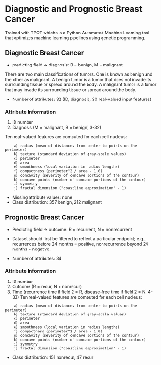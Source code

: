 # Diagnostic and Prognostic Breast Cancer

Trained with TPOT whichs is a Python Automated Machine Learning tool that optimizes machine learning pipelines using genetic programming.

## Diagnostic Breast Cancer

- predicting field ->  diagnosis: B = benign, M = malignant

There are two main classifications of tumors. One is known as benign and the other as malignant. A benign tumor is a tumor that does not invade its surrounding tissue or spread around the body. A malignant tumor is a tumor that may invade its surrounding tissue or spread around the body.

- Number of attributes: 32 (ID, diagnosis, 30 real-valued input features)

### Attribute Information

1) ID number
2) Diagnosis (M = malignant, B = benign)
3-32)

Ten real-valued features are computed for each cell nucleus:
```
	a) radius (mean of distances from center to points on the perimeter)
	b) texture (standard deviation of gray-scale values)
	c) perimeter
	d) area
	e) smoothness (local variation in radius lengths)
	f) compactness (perimeter^2 / area - 1.0)
	g) concavity (severity of concave portions of the contour)
	h) concave points (number of concave portions of the contour)
	i) symmetry 
	j) fractal dimension ("coastline approximation" - 1)

```
- Missing attribute values: none
- Class distribution: 357 benign, 212 malignant

## Prognostic Breast Cancer

- Predicting field -> outcome: R = recurrent, N = nonrecurrent
- Dataset should first be filtered to reflect a particular endpoint; e.g., recurrences before 24 months = positive, nonrecurrence beyond 24 months = negative.

- Number of attributes: 34

### Attribute Information

1) ID number
2) Outcome (R = recur, N = nonrecur)
3) Time (recurrence time if field 2 = R, disease-free time if 
	field 2	= N)
4-33) 
Ten real-valued features are computed for each cell nucleus:
```
	a) radius (mean of distances from center to points on the perimeter)
	b) texture (standard deviation of gray-scale values)
	c) perimeter
	d) area
	e) smoothness (local variation in radius lengths)
	f) compactness (perimeter^2 / area - 1.0)
	g) concavity (severity of concave portions of the contour)
	h) concave points (number of concave portions of the contour)
	i) symmetry 
	j) fractal dimension ("coastline approximation" - 1)
```
- Class distribution: 151 nonrecur, 47 recur
